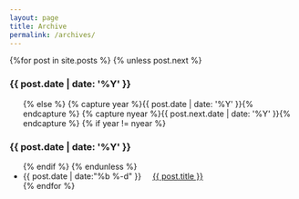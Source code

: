 ```yaml
---
layout: page
title: Archive
permalink: /archives/
---
```

<section id="archive">
  {%for post in site.posts %} 
    {% unless post.next %}
      <h3>{{ post.date | date: '%Y' }}</h3>
      <ul class="this">
    {% else %}
      {% capture year %}{{ post.date | date: '%Y' }}{% endcapture %}
      {% capture nyear %}{{ post.next.date | date: '%Y' }}{% endcapture %}
      {% if year != nyear %}
        </ul>
        <h3>{{ post.date | date: '%Y' }}</h3>
        <ul class="past">
      {% endif %}
    {% endunless %}
      <li>
        <time>{{ post.date | date:"%b %-d" }}</time>&nbsp;&nbsp;&nbsp;&nbsp;
        <a href="{{ post.url }}">{{ post.title }}
      </a>
      </li>
  {% endfor %}
  </ul>
</section>
